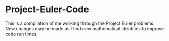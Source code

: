 # Project-Euler-Code

This is a compilation of me working through the Project Euler problems. New changes may be made as I find new mathematical identities to improve code run times.
